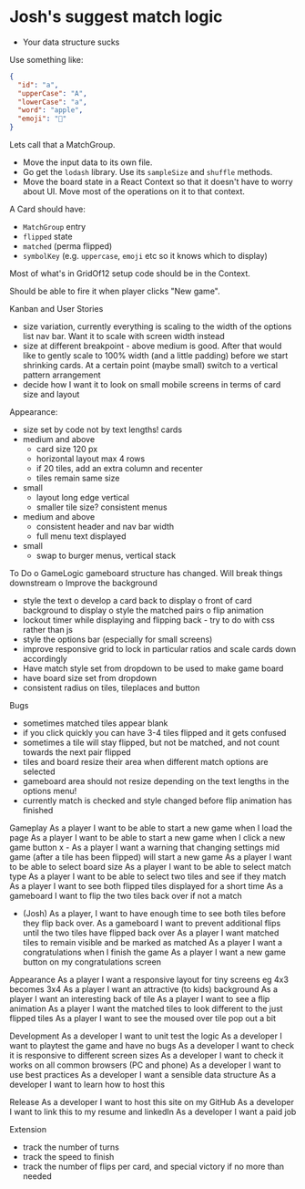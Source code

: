 # Josh's suggest match logic

- Your data structure sucks

Use something like:

```json
{
  "id": "a",
  "upperCase": "A",
  "lowerCase": "a",
  "word": "apple",
  "emoji": "🍎"
}
```

Lets call that a MatchGroup.

- Move the input data to its own file.
- Go get the `lodash` library. Use its `sampleSize` and `shuffle` methods.
- Move the board state in a React Context so that it doesn't have to worry about UI. Move most of the operations on it to that context.

A Card should have:

- `MatchGroup` entry
- `flipped` state
- `matched` (perma flipped)
- `symbolKey` (e.g. `uppercase`, `emoji` etc so it knows which to display)

Most of what's in GridOf12 setup code should be in the Context.

Should be able to fire it when player clicks "New game".

Kanban and User Stories


- size variation, currently everything is scaling to the width of the options list nav bar. Want it to scale with screen width instead
- size at different breakpoint - above medium is good. After that would like to gently scale to 100% width (and a little padding)
before we start shrinking cards. At a certain point (maybe small) switch to a vertical pattern arrangement
- decide how I want it to look on small mobile screens in terms of card size and layout

Appearance:
- size set by code not by text lengths!
cards
- medium and above
  - card size 120 px
  - horizontal layout max 4 rows
  - if 20 tiles, add an extra column and recenter
  - tiles remain same size
- small
  - layout long edge vertical
  - smaller tile size? consistent
menus
- medium and above
  - consistent header and nav bar width
  - full menu text displayed
- small
  - swap to burger menus, vertical stack



To Do
o GameLogic gameboard structure has changed. Will break things downstream
o Improve the background
- style the text
o develop a card back to display
o front of card background to display
o style the matched pairs
o flip animation
- lockout timer while displaying and flipping back - try to do with css rather than js
- style the options bar (especially for small screens)
- improve responsive grid to lock in particular ratios and scale cards down accordingly
- Have match style set from dropdown to be used to make game board
- have board size set from dropdown
- consistent radius on tiles, tileplaces and button


Bugs
- sometimes matched tiles appear blank
- if you click quickly you can have 3-4 tiles flipped and it gets confused
- sometimes a tile will stay flipped, but not be matched, and not count towards the next pair flipped
- tiles and board resize their area when different match options are selected
- gameboard area should not resize depending on the text lengths in the options menu!
- currently match is checked and style changed before flip animation has finished


Gameplay
As a player I want to be able to start a new game when I load the page
As a player I want to be able to start a new game when I click a new game button
x - As a player I want a warning that changing settings mid game (after a tile has been flipped) will start a new game
As a player I want to be able to select board size
As a player I want to be able to select match type
As a player I want to be able to select two tiles and see if they match
As a player I want to see both flipped tiles displayed for a short time
As a gameboard I want to flip the two tiles back over if not a match

- (Josh) As a player, I want to have enough time to see both tiles before they flip back over.
  As a gameboard I want to prevent additional flips until the two tiles have flipped back over
  As a player I want matched tiles to remain visible and be marked as matched
  As a player I want a congratulations when I finish the game
  As a player I want a new game button on my congratulations screen

Appearance
As a player I want a responsive layout for tiny screens eg 4x3 becomes 3x4
As a player I want an attractive (to kids) background
As a player I want an interesting back of tile
As a player I want to see a flip animation
As a player I want the matched tiles to look different to the just flipped tiles
As a player I want to see the moused over tile pop out a bit

Development
As a developer I want to unit test the logic
As a developer I want to playtest the game and have no bugs
As a developer I want to check it is responsive to different screen sizes
As a developer I want to check it works on all common browsers (PC and phone)
As a developer I want to use best practices
As a developer I want a sensible data structure
As a developer I want to learn how to host this

Release
As a developer I want to host this site on my GitHub
As a developer I want to link this to my resume and linkedIn
As a developer I want a paid job

Extension
- track the number of turns
- track the speed to finish
- track the number of flips per card, and special victory if no more than needed